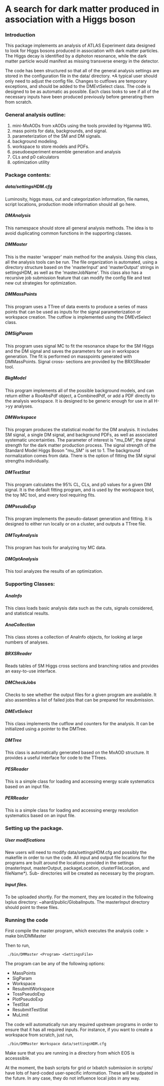 # A search for dark matter produced in association with a Higgs boson

### Introduction
This package implements an analysis of ATLAS Experiment data designed to look
for Higgs bosons produced in association with dark matter particles. The Higgs
decay is identified by a diphoton resonance, while the dark matter particle
would manifest as missing transverse energy in the detector.

The code has been structured so that all of the general analysis settings are 
stored in the configuration file in the data/ directory. *A typical user should 
only need to adjust the config file. Changes to cutflows are temporary 
exceptions, and should be added to the DMEvtSelect class. The code is designed 
to be as automatic as possible. Each class looks to see if all of the necessary 
inputs have been produced previously before generating them from scratch.

### General analysis outline:
1)  mini-MxAODs from xAODs using the tools provided by Hgamma WG.
2)  mass points for data, backgrounds, and signal.
3)  parameterization of the SM and DM signals.
4)  background modeling.
5)  workspace to store models and PDFs.
6)  pseudoexperiment ensemble generation and analysis 
7)  CLs and p0 calculators
8)  optimization utility

### Package contents:

##### data/settingsHDM.cfg
  Luminosity, higgs mass, cut and categorization information, file names, 
  script locations, production mode information should all go here.

##### DMAnalysis
  This namespace should store all general analysis methods. The idea is to
  avoid duplicating common functions in the supporting classes. 

##### DMMaster
  This is the master 'wrapper' main method for the analysis. Using this class, 
  all the analysis tools can be run. The file organization is automated, using a
  directory structure based on the 'masterInput' and 'masterOutput' strings in 
  settingsHDM, as well as the 'masterJobName'. This class also has a recursive 
  job submission feature that can modify the config file and test new cut
  strategies for optimization. 

##### DMMassPoints
 This program uses a TTree of data events to produce a series of mass points
 that can be used as inputs for the signal parameterization or workspace 
 creation. The cutflow is implemented using the DMEvtSelect class.
  
##### DMSigParam
 This program uses signal MC to fit the resonance shape for the SM Higgs and
 the DM signal and saves the parameters for use in workspace generation. The
 fit is performed on masspoints generated with DMMassPoints. Signal cross-
 sections are provided by the BRXSReader tool.

##### BkgModel
 This program implements all of the possible background models, and can return 
 either a RooAbsPdf object, a CombinedPdf, or add a PDF directly to the analysis
 workspace. It is designed to be generic enough for use in all H->yy analyses. 

##### DMWorkspace
 This program produces the statistical model for the DM analysis. It includes SM
 signal, a single DM signal, and background PDFs, as well as associated 
 systematic uncertainties. The parameter of interest is "mu_DM", the signal 
 strength for the dark matter production process. The signal strength of the 
 Standard Model Higgs Boson "mu_SM" is set to 1. The background normalization 
 comes from data. There is the option of fitting the SM signal strengths 
 individually. 

##### DMTestStat
 This program calculates the 95% CL, CLs, and p0 values for a given DM signal.
 It is the default fitting program, and is used by the workspace tool, the toy
 MC tool, and every tool requiring fits. 

##### DMPseudoExp
 This program implements the pseudo-dataset generation and fitting. It is 
 designed to either run locally or on a cluster, and outputs a TTree file.

##### DMToyAnalysis
 This program has tools for analyzing toy MC data. 

##### DMOptAnalysis
 This tool analyzes the results of an optimization.

### Supporting Classes:

##### AnaInfo
 This class loads basic analysis data such as the cuts, signals considered,
 and statistical results.

##### AnaCollection
 This class stores a collection of AnaInfo objects, for looking at large 
 numbers of analyses. 

##### BRXSReader
 Reads tables of SM Higgs cross sections and branching ratios and provides an 
 easy-to-use interface.

##### DMCheckJobs
 Checks to see whether the output files for a given program are available. It
 also assembles a list of failed jobs that can be prepared for resubmission.

##### DMEvtSelect
 This class implements the cutflow and counters for the analysis. It can be 
 initialized using a pointer to the DMTree. 

##### DMTree
 This class is automatically generated based on the MxAOD structure. It provides
 a useful interface for code to the TTrees. 

##### PESReader
 This is a simple class for loading and accessing energy scale systematics based
 on an input file. 

##### PERReader
 This is a simple class for loading and accessing energy resolution systematics
 based on an input file. 

### Setting up the package. 

##### User modifications
New users will need to modify data/settingsHDM.cfg and possibly the makefile in 
order to run the code. All input and output file locations for the programs
are built around the locations provided in the settings (masterInput, 
masterOutput, packageLocation, clusterFileLocation, and fileName*). Sub-
directories will be created as necessary by the program.

##### Input files.
To be uploaded shortly. For the moment, they are located in the following lxplus
directory: ~ahard/public/GlobalInputs. The masterInput directory should point to
these files.

### Running the code
First compile the master program, which executes the analysis code:
     > make bin/DMMaster

Then to run,

     ./bin/DMMaster <Program> <SettingsFile>

The program can be any of the following options: 
- MassPoints
- SigParam
- Workspace
- ResubmitWorkspace
- TossPseudoExp
- PlotPseudoExp
- TestStat
- ResubmitTestStat
- MuLimit

The code will automatically run any required upstream programs in order to 
ensure that it has all required inputs. For instance, if you want to create a 
workspace from scratch, just run,

     ./bin/DMMaster Workspace data/settingsHDM.cfg

Make sure that you are running in a directory from which EOS is accesssible. 

At the moment, the bash scripts for grid or lxbatch submission in scripts/ have
lots of hard-coded user-specific information. These will be udpated in the 
future. In any case, they do not influence local jobs in any way.
